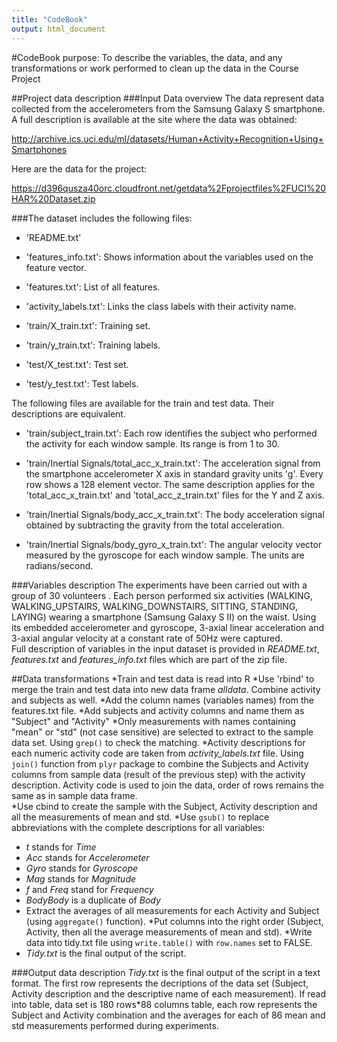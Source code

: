 ```yaml
---
title: "CodeBook"
output: html_document
---
```


#CodeBook purpose:
To describe the variables, the data, and any transformations or work  performed to clean up the data in the Course Project

##Project data description
###Input Data overview
The data represent data collected from the accelerometers from the Samsung Galaxy S smartphone. A full description is available at the site where the data was obtained: 

http://archive.ics.uci.edu/ml/datasets/Human+Activity+Recognition+Using+Smartphones 

Here are the data for the project: 

https://d396qusza40orc.cloudfront.net/getdata%2Fprojectfiles%2FUCI%20HAR%20Dataset.zip 

###The dataset includes the following files:


- 'README.txt'

- 'features_info.txt': Shows information about the variables used on the feature vector.

- 'features.txt': List of all features.

- 'activity_labels.txt': Links the class labels with their activity name.

- 'train/X_train.txt': Training set.

- 'train/y_train.txt': Training labels.

- 'test/X_test.txt': Test set.

- 'test/y_test.txt': Test labels.

The following files are available for the train and test data. Their descriptions are equivalent. 

- 'train/subject_train.txt': Each row identifies the subject who performed the activity for each window sample. Its range is from 1 to 30. 

- 'train/Inertial Signals/total_acc_x_train.txt': The acceleration signal from the smartphone accelerometer X axis in standard gravity units 'g'. Every row shows a 128 element vector. The same description applies for the 'total_acc_x_train.txt' and 'total_acc_z_train.txt' files for the Y and Z axis. 

- 'train/Inertial Signals/body_acc_x_train.txt': The body acceleration signal obtained by subtracting the gravity from the total acceleration. 

- 'train/Inertial Signals/body_gyro_x_train.txt': The angular velocity vector measured by the gyroscope for each window sample. The units are radians/second. 

###Variables description
The experiments have been carried out with a group of 30 volunteers . Each person performed six activities (WALKING, WALKING_UPSTAIRS, WALKING_DOWNSTAIRS, SITTING, STANDING, LAYING) wearing a smartphone (Samsung Galaxy S II) on the waist. Using its embedded accelerometer and gyroscope,  3-axial linear acceleration and 3-axial angular velocity at a constant rate of 50Hz were captured.  
Full description of variables in the input dataset is provided in *README.txt*, *features.txt* and *features_info.txt* files which are part of the zip file.

##Data transformations
*Train and test data is read into R
*Use 'rbind' to merge the train and test data into new data frame *alldata*. Combine activity and subjects as well.
*Add the column names (variables names) from the features.txt file.
*Add subjects and activity columns and name them as "Subject" and "Activity"
*Only measurements with names containing "mean" or  "std" (not case sensitive) are selected to extract to the sample data set. Using `grep()` to check the matching.
*Activity descriptions for each numeric activity code are taken from *activity_labels.txt* file. Using `join()` function from `plyr` package to combine the Subjects and Activity columns from sample data (result of the previous step) with the activity description. Activity code is used to join the data, order of rows remains the same as in sample data frame.  
*Use cbind to create the sample with the Subject, Activity description and all the measurements of mean and std.
*Use `gsub()` to replace abbreviations with the complete descriptions for all variables:
  * *t* stands for *Time*
  * *Acc* stands for *Accelerometer*
  * *Gyro* stands for *Gyroscope*
  * *Mag* stands for *Magnitude*
  * *f* and *Freq* stand for *Frequency*
  * *BodyBody* is a duplicate of *Body* 
* Extract the averages of all measurements for each Activity and Subject (using `aggregate()` function). 
*Put columns into the right order (Subject, Activity, then all the average measurements of mean and std).
*Write data into tidy.txt file using `write.table()` with `row.names` set to FALSE. 
* *Tidy.txt* is the final output of the script. 

###Output data description
*Tidy.txt* is the final output of the script in a text format. The first row represents the decriptions of the data set (Subject, Activity description and the descriptive name of each measurement). If read into table, data set is 180 rows*88 columns table, each row represents the Subject and Activity combination and the averages for each of 86 mean and std measurements performed during experiments. 

